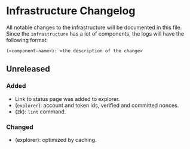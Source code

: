 # Infrastructure Changelog

All notable changes to the infrastructure will be documented in this file. Since the `infrastructure` has a lot of
components, the logs will have the following format:

```
(<component-name>): <the description of the change>
```

## Unreleased

### Added

- Link to status page was added to explorer.
- (`explorer`): account and token ids, verified and committed nonces.
- (zk): `lint` command.

### Changed

- (explorer): optimized by caching.
